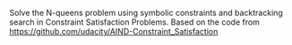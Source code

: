Solve the N-queens problem using symbolic constraints and backtracking search in Constraint Satisfaction Problems. Based on the code from https://github.com/udacity/AIND-Constraint_Satisfaction
